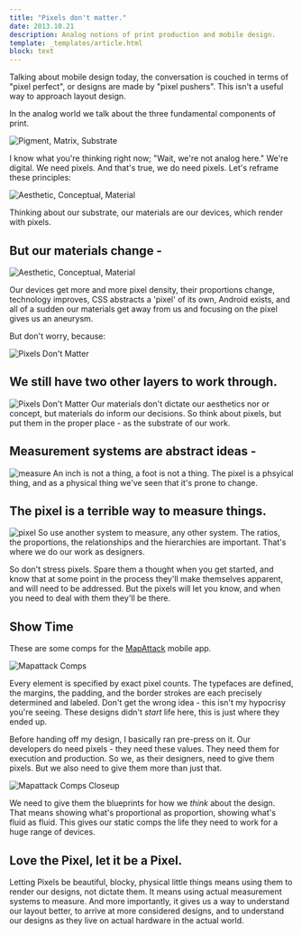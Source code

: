 ```yaml
---
title: "Pixels don't matter."
date: 2013.10.21
description: Analog notions of print production and mobile design.
template: _templates/article.html
block: text
---
```


Talking about mobile design today, the conversation is couched in terms of "pixel perfect", or designs are made by "pixel pushers". This isn't a useful way to approach layout design.

In the analog world we talk about the three fundamental components of print.

![Pigment, Matrix, Substrate](figure-two.png)

I know what you're thinking right now; "Wait, we're not analog here." We're digital. We need pixels. And that's true, we do need pixels. Let's reframe these principles:

![Aesthetic, Conceptual, Material](figure-three.png)

Thinking about our substrate, our materials are our devices, which render with pixels.

## But our materials change -
![Aesthetic, Conceptual, Material](figure-four.png)

Our devices get more and more pixel density, their proportions change, technology improves, CSS abstracts a 'pixel' of its own, Android exists, and all of a sudden our materials get away from us and focusing on the pixel gives us an aneurysm.

But don't worry, because:

![Pixels Don't Matter](figure-one.png)

## We still have two other layers to work through.
![Pixels Don't Matter](figure-five.png)
Our materials don't dictate our aesthetics nor or concept, but materials do inform our decisions. So think about pixels, but put them in the proper place - as the substrate of our work.

## Measurement systems are abstract ideas -
![measure](figure-six.png)
An inch is not a thing, a foot is not a thing. The pixel is a phsyical thing, and as a physical thing we've seen that it's prone to change.

## The pixel is a terrible way to measure things.
![pixel](figure-seven.png)
So use another system to measure, any other system. The ratios, the proportions, the relationships and the hierarchies are important. That's where we do our work as designers.

So don't stress pixels. Spare them a thought when you get started, and know that at some point in the process they'll make themselves apparent, and will need to be addressed. But the pixels will let you know, and when you need to deal with them they'll be there.


## Show Time
These are some comps for the [MapAttack](/projects/mapattack) mobile app.

![Mapattack Comps](figure-eight.png)

Every element is specified by exact pixel counts. The typefaces are defined, the margins, the padding, and the border strokes are each precisely determined and labeled.
Don't get the wrong idea - this isn't my hypocrisy you're seeing. These designs didn't *start* life here, this is just where they ended up.

Before handing off my design, I basically ran pre-press on it. Our developers do need pixels - they need these values. They need them for execution and production. So we, as their designers, need to give them pixels. But we also need to give them more than just that.

![Mapattack Comps Closeup](figure-nine.png)

We need to give them the blueprints for how we *think* about the design. That means showing what's proportional as proportion, showing what's fluid as fluid. This gives our static comps the life they need to work for a huge range of devices.

## Love the Pixel, let it be a Pixel.

Letting Pixels be beautiful, blocky, physical little things means using them to render our designs, not dictate them. It means using actual measurement systems to measure. And more importantly, it gives us a way to understand our layout better, to arrive at more considered designs, and to understand our designs as they live on actual hardware in the actual world.
